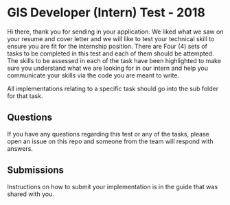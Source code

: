 # GIS Developer (Intern) Test - 2018

Hi there, thank you for sending in your application. We liked what we saw on your resume and cover letter and we will like to test your technical skill to ensure you are fit for the internship position. There are Four (4) sets of tasks to be completed in this test and each of them should be attempted. The skills to be assessed in each of the task have been highlighted to make sure you understand what we are looking for in our intern and help you communicate your skills via the code you are meant to write.

All implementations relating to a specific task should go into the sub folder for that task.

## Questions

If you have any questions regarding this test or any of the tasks, please open an issue on this repo and someone from the team will respond with answers.

## Submissions

Instructions on how to submit your implementation is in the guide that was shared with you.
